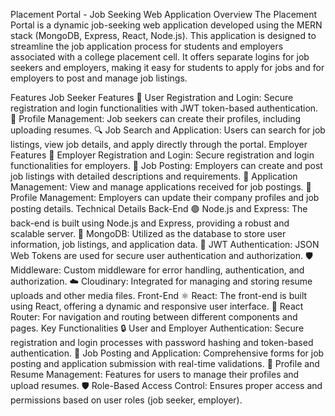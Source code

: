 Placement Portal - Job Seeking Web Application
Overview
The Placement Portal is a dynamic job-seeking web application developed using the MERN stack (MongoDB, Express, React, Node.js). This application is designed to streamline the job application process for students and employers associated with a college placement cell. It offers separate logins for job seekers and employers, making it easy for students to apply for jobs and for employers to post and manage job listings.

Features
Job Seeker Features
👤 User Registration and Login: Secure registration and login functionalities with JWT token-based authentication.
📝 Profile Management: Job seekers can create their profiles, including uploading resumes.
🔍 Job Search and Application: Users can search for job listings, view job details, and apply directly through the portal.
Employer Features
👥 Employer Registration and Login: Secure registration and login functionalities for employers.
📄 Job Posting: Employers can create and post job listings with detailed descriptions and requirements.
📂 Application Management: View and manage applications received for job postings.
🏢 Profile Management: Employers can update their company profiles and job posting details.
Technical Details
Back-End
🟢 Node.js and Express: The back-end is built using Node.js and Express, providing a robust and scalable server.
🍃 MongoDB: Utilized as the database to store user information, job listings, and application data.
🔐 JWT Authentication: JSON Web Tokens are used for secure user authentication and authorization.
🛡 Middleware: Custom middleware for error handling, authentication, and authorization.
☁ Cloudinary: Integrated for managing and storing resume uploads and other media files.
Front-End
⚛ React: The front-end is built using React, offering a dynamic and responsive user interface.
🚦 React Router: For navigation and routing between different components and pages.
Key Functionalities
🔒 User and Employer Authentication: Secure registration and login processes with password hashing and token-based authentication.
📃 Job Posting and Application: Comprehensive forms for job posting and application submission with real-time validations.
📂 Profile and Resume Management: Features for users to manage their profiles and upload resumes.
🛡 Role-Based Access Control: Ensures proper access and permissions based on user roles (job seeker, employer).
